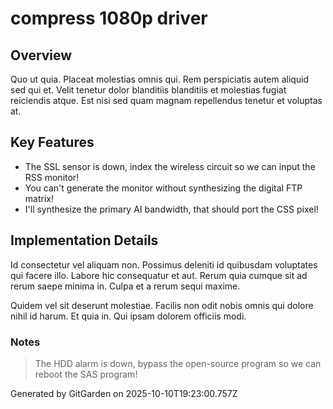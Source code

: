 # compress 1080p driver

## Overview
Quo ut quia. Placeat molestias omnis qui. Rem perspiciatis autem aliquid sed qui et. Velit tenetur dolor blanditiis blanditiis et molestias fugiat reiciendis atque. Est nisi sed quam magnam repellendus tenetur et voluptas at.

## Key Features
- The SSL sensor is down, index the wireless circuit so we can input the RSS monitor!
- You can't generate the monitor without synthesizing the digital FTP matrix!
- I'll synthesize the primary AI bandwidth, that should port the CSS pixel!

## Implementation Details
Id consectetur vel aliquam non. Possimus deleniti id quibusdam voluptates qui facere illo. Labore hic consequatur et aut. Rerum quia cumque sit ad rerum saepe minima in. Culpa et a rerum sequi maxime.
 Quidem vel sit deserunt molestiae. Facilis non odit nobis omnis qui dolore nihil id harum. Et quia in. Qui ipsam dolorem officiis modi.

### Notes
> The HDD alarm is down, bypass the open-source program so we can reboot the SAS program!

Generated by GitGarden on 2025-10-10T19:23:00.757Z